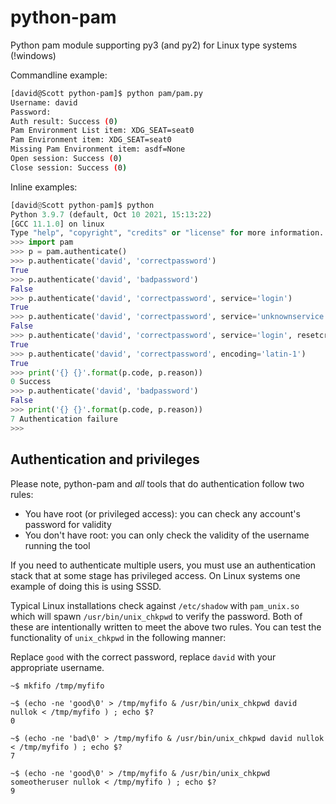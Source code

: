 # python-pam

Python pam module supporting py3 (and py2) for Linux type systems (!windows)

Commandline example:

```bash
[david@Scott python-pam]$ python pam/pam.py
Username: david
Password:
Auth result: Success (0)
Pam Environment List item: XDG_SEAT=seat0
Pam Environment item: XDG_SEAT=seat0
Missing Pam Environment item: asdf=None
Open session: Success (0)
Close session: Success (0)
```

Inline examples:

```python
[david@Scott python-pam]$ python
Python 3.9.7 (default, Oct 10 2021, 15:13:22)
[GCC 11.1.0] on linux
Type "help", "copyright", "credits" or "license" for more information.
>>> import pam
>>> p = pam.authenticate()
>>> p.authenticate('david', 'correctpassword')
True
>>> p.authenticate('david', 'badpassword')
False
>>> p.authenticate('david', 'correctpassword', service='login')
True
>>> p.authenticate('david', 'correctpassword', service='unknownservice')
False
>>> p.authenticate('david', 'correctpassword', service='login', resetcreds=True)
True
>>> p.authenticate('david', 'correctpassword', encoding='latin-1')
True
>>> print('{} {}'.format(p.code, p.reason))
0 Success
>>> p.authenticate('david', 'badpassword')
False
>>> print('{} {}'.format(p.code, p.reason))
7 Authentication failure
>>>
```

## Authentication and privileges
Please note, python-pam and *all* tools that do authentication follow two rules:

* You have root (or privileged access): you can check any account's password for validity
* You don't have root: you can only check the validity of the username running the tool

If you need to authenticate multiple users, you must use an authentication stack that at some stage has privileged access. On Linux systems one example of doing this is using SSSD.

Typical Linux installations check against `/etc/shadow` with `pam_unix.so` which will spawn `/usr/bin/unix_chkpwd` to verify the password. Both of these are intentionally written to meet the above two rules. You can test the functionality of `unix_chkpwd` in the following manner:

Replace `good` with the correct password, replace `david` with your appropriate username.

```
~$ mkfifo /tmp/myfifo

~$ (echo -ne 'good\0' > /tmp/myfifo & /usr/bin/unix_chkpwd david nullok < /tmp/myfifo ) ; echo $?
0

~$ (echo -ne 'bad\0' > /tmp/myfifo & /usr/bin/unix_chkpwd david nullok < /tmp/myfifo ) ; echo $?
7

~$ (echo -ne 'good\0' > /tmp/myfifo & /usr/bin/unix_chkpwd someotheruser nullok < /tmp/myfifo ) ; echo $?
9
```
